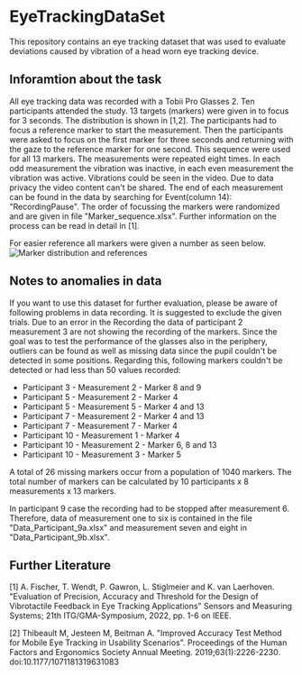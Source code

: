 # EyeTrackingDataSet
This repository contains an eye tracking dataset that was used to evaluate deviations caused by vibration of a head worn eye tracking device. 

## Inforamtion about the task
All eye tracking data was recorded with a Tobii Pro Glasses 2. Ten participants attended the study. 13 targets (markers) were given in to focus for 3 seconds. The distribution is shown in [1,2]. The participants had to focus a reference marker to start the measurement. Then the participants were asked to focus on the first marker for three seconds and returning with the gaze to the reference marker for one second. This sequence were used for all 13 markers.
The measurements were repeated eight times. In each odd measurement the vibration was inactive, in each even measurement the vibration was active. Vibrations could be seen in the video. Due to data privacy the video content can't be shared. The end of each measurement can be found in the data by searching for Event(column 14): "RecordingPause". The order of focussing the markers were randomized and are given in file "Marker_sequence.xlsx". Further information on the process can be read in detail in [1].

For easier reference all markers were given a number as seen below.
![Marker distribution and references](https://github.com/AnkeLinus/EyeTrackingDataSet/issues/1#issue-1367541683)


## Notes to anomalies in data
If you want to use this dataset for further evaluation, please be aware of following problems in data recording. It is suggested to exclude the given trials.
Due to an error in the Recording the data of participant 2 measurement 3 are not showing the recording of the markers. Since the goal was to test the performance of the glasses also in the periphery, outliers can be found as well as missing data since the pupil couldn't be detected in some positions. Regarding this, following markers couldn't be detected or had less than 50 values recorded:
* Participant 3 - Measurement 2 - Marker 8 and 9
* Participant 5 - Measurement 2 - Marker 4
* Participant 5 - Measurement 5 - Marker 4 and 13
* Participant 7 - Measurement 2 - Marker 4 and 13
* Participant 7 - Measurement 7 - Marker 4
* Participant 10 - Measurement 1 - Marker 4
* Participant 10 - Measurement 2 - Marker 6, 8 and 13
* Participant 10 - Measurement 3 - Marker 5

A total of 26 missing markers occur from a population of 1040 markers. The total number of markers can be calculated by 10 participants x 8 measurements x 13 markers.

In participant 9 case the recording had to be stopped after measurement 6. Therefore, data of measurement one to six is contained in the file "Data_Participant_9a.xlsx" and measurement seven and eight in "Data_Participant_9b.xlsx".  

## Further Literature
[1] A. Fischer, T. Wendt, P. Gawron, L. Stiglmeier and K. van Laerhoven. "Evaluation of Precision, Accuracy and Threshold for the Design of Vibrotactile Feedback in Eye Tracking Applications" Sensors and Measuring Systems; 21th ITG/GMA-Symposium, 2022, pp. 1-6 on IEEE.

[2] Thibeault M, Jesteen M, Beitman A. "Improved Accuracy Test Method for Mobile Eye Tracking in Usability Scenarios". Proceedings of the Human Factors and Ergonomics Society Annual Meeting. 2019;63(1):2226-2230. doi:10.1177/1071181319631083 
